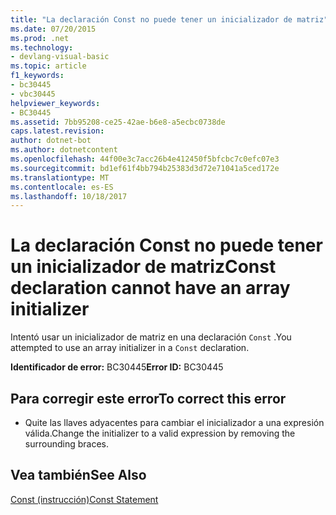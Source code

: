 ```yaml
---
title: "La declaración Const no puede tener un inicializador de matriz"
ms.date: 07/20/2015
ms.prod: .net
ms.technology:
- devlang-visual-basic
ms.topic: article
f1_keywords:
- bc30445
- vbc30445
helpviewer_keywords:
- BC30445
ms.assetid: 7bb95208-ce25-42ae-b6e8-a5ecbc0738de
caps.latest.revision: 
author: dotnet-bot
ms.author: dotnetcontent
ms.openlocfilehash: 44f00e3c7acc26b4e412450f5bfcbc7c0efc07e3
ms.sourcegitcommit: bd1ef61f4bb794b25383d3d72e71041a5ced172e
ms.translationtype: MT
ms.contentlocale: es-ES
ms.lasthandoff: 10/18/2017
---
```

# <a name="const-declaration-cannot-have-an-array-initializer"></a><span data-ttu-id="c8723-102">La declaración Const no puede tener un inicializador de matriz</span><span class="sxs-lookup"><span data-stu-id="c8723-102">Const declaration cannot have an array initializer</span></span>
<span data-ttu-id="c8723-103">Intentó usar un inicializador de matriz en una declaración `Const` .</span><span class="sxs-lookup"><span data-stu-id="c8723-103">You attempted to use an array initializer in a `Const` declaration.</span></span>  
  
 <span data-ttu-id="c8723-104">**Identificador de error:** BC30445</span><span class="sxs-lookup"><span data-stu-id="c8723-104">**Error ID:** BC30445</span></span>  
  
## <a name="to-correct-this-error"></a><span data-ttu-id="c8723-105">Para corregir este error</span><span class="sxs-lookup"><span data-stu-id="c8723-105">To correct this error</span></span>  
  
-   <span data-ttu-id="c8723-106">Quite las llaves adyacentes para cambiar el inicializador a una expresión válida.</span><span class="sxs-lookup"><span data-stu-id="c8723-106">Change the initializer to a valid expression by removing the surrounding braces.</span></span>  
  
## <a name="see-also"></a><span data-ttu-id="c8723-107">Vea también</span><span class="sxs-lookup"><span data-stu-id="c8723-107">See Also</span></span>  
 [<span data-ttu-id="c8723-108">Const (instrucción)</span><span class="sxs-lookup"><span data-stu-id="c8723-108">Const Statement</span></span>](../../visual-basic/language-reference/statements/const-statement.md)
